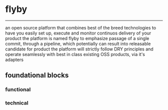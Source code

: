 # flyby
----------- 
an open source platform that combines best of the breed technologies to have you easily set up, execute and monitor continuos delivery of your product
the platform is named flyby to emphasize passage of a single commit, through a pipeline, which potentially can result into releasable candidate for product
the platform will strictly follow DRY principles and operate seamlessly with best in class existing OSS products, via it's adapters 

## foundational blocks 

### functional

### technical    